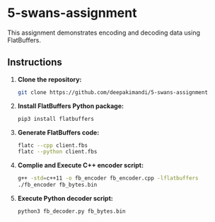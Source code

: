# 5-swans-assignment

This assignment demonstrates encoding and decoding data using FlatBuffers.

## Instructions

1. **Clone the repository:**
   ```bash
   git clone https://github.com/deepakimandi/5-swans-assignment
   ```

2. **Install FlatBuffers Python package:**
   ```bash
   pip3 install flatbuffers
   ```

3. **Generate FlatBuffers code:**
   ```bash
   flatc --cpp client.fbs
   flatc --python client.fbs
   ```
      
4. **Complie and Execute C++ encoder script:**
   ```bash
   g++ -std=c++11 -o fb_encoder fb_encoder.cpp -lflatbuffers
   ./fb_encoder fb_bytes.bin
   ```

5. **Execute Python decoder script:**
   ```bash
   python3 fb_decoder.py fb_bytes.bin
   ```



